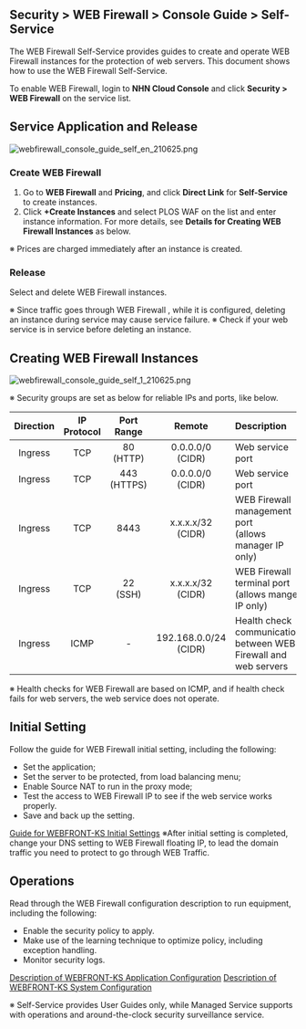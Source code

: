 ## Security > WEB Firewall > Console Guide > Self-Service

The WEB Firewall Self-Service provides guides to create and operate  WEB Firewall instances for the protection of web servers. 
This document shows how to use the WEB Firewall Self-Service. 

To enable WEB Firewall, login to **NHN Cloud Console** and click **Security > WEB Firewall** on the service list. 

## Service Application and Release 

![webfirewall_console_guide_self_en_210625.png](https://static.toastoven.net/prod_web_firewall/webfirewall_console_guide_self_en_210625.png)

### Create WEB Firewall 

1. Go to **WEB Firewall** and **Pricing**, and click **Direct Link** for **Self-Service** to create instances. 
2. Click **+Create Instances** and select PLOS WAF on the list and enter instance information. For more details, see **Details for Creating WEB Firewall Instances** as below. 

※ Prices are charged immediately after an instance is created. 

### Release 

Select and delete WEB Firewall instances. 

※ Since traffic goes through WEB Firewall , while it is configured, deleting an instance during service may cause service failure. 
※ Check if your web service is in service before deleting an instance. 

## Creating WEB Firewall Instances 

![webfirewall_console_guide_self_1_210625.png](https://static.toastoven.net/prod_web_firewall/webfirewall_console_guide_self_1_210625.png)

※ Security groups are set as below for reliable IPs and ports, like below.  

| Direction | IP Protocol | Port Range | Remote | Description |
| :-------: | :-----: | :---: | :---: | :--- |
| Ingress | TCP | 80 (HTTP) | 0.0.0.0/0 (CIDR) | Web service port |
| Ingress | TCP | 443 (HTTPS) | 0.0.0.0/0 (CIDR) | Web service port |
| Ingress | TCP | 8443 | x.x.x.x/32 (CIDR) | WEB Firewall management port <br />(allows manager IP only) |
| Ingress | TCP | 22 (SSH) | x.x.x.x/32 (CIDR) | WEB Firewall terminal port<br />(allows manger IP only) |
| Ingress | ICMP | - | 192.168.0.0/24 (CIDR) | Health check communication between WEB Firewall and web servers |

※ Health checks for WEB Firewall are based on ICMP, and if health check fails for web servers, the web service does not operate.    

## Initial Setting 

Follow the guide for WEB Firewall initial setting, including the following: 

* Set the application; 
* Set the server to be protected, from load balancing menu; 
* Enable Source NAT to run in the proxy mode;
* Test the access to WEB Firewall IP to see if the web service works properly. 
* Save and back up the setting. 

[Guide for WEBFRONT-KS Initial Settings](http://static.toastoven.net/prod_web_firewall/WEBFRONT-KS_초기%20설정%20가이드.pptx)
※After initial setting is completed, change your DNS setting to WEB Firewall floating IP, to lead the domain traffic you need to protect to go through WEB Traffic. 

## Operations 

Read through the WEB Firewall configuration description to run equipment, including the following: 

* Enable the security policy to apply. 
* Make use of the learning technique to optimize policy, including exception handling.  
* Monitor security logs. 

[Description of WEBFRONT-KS Application Configuration](http://static.toastoven.net/prod_web_firewall/WEBFRONT-KS_애플리케이션%20구성%20설명서.pdf)
[Description of WEBFRONT-KS System Configuration](http://static.toastoven.net/prod_web_firewall/WEBFRONT-KS_시스템%20구성%20설명서.pdf)

※ Self-Service provides User Guides only, while Managed Service supports with operations and around-the-clock security surveillance service.    
